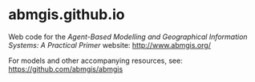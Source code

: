 # abmgis.github.io

Web code for the _Agent-Based Modelling and Geographical Information Systems: A Practical Primer_ website:  http://www.abmgis.org/

For models and other accompanying resources, see: https://github.com/abmgis/abmgis

